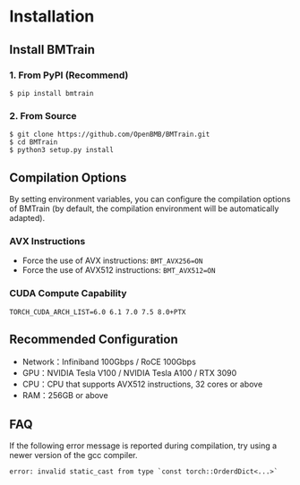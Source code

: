 # Installation

## Install BMTrain

### 1. From PyPI (Recommend)

```shell
$ pip install bmtrain
```

### 2. From Source

```shell
$ git clone https://github.com/OpenBMB/BMTrain.git
$ cd BMTrain
$ python3 setup.py install
```

## Compilation Options

By setting environment variables, you can configure the compilation options of BMTrain (by default, the compilation environment will be automatically adapted).

### AVX Instructions

* Force the use of AVX instructions: `BMT_AVX256=ON`
* Force the use of AVX512 instructions: `BMT_AVX512=ON`

### CUDA Compute Capability

`TORCH_CUDA_ARCH_LIST=6.0 6.1 7.0 7.5 8.0+PTX`

## Recommended Configuration

* Network：Infiniband 100Gbps / RoCE 100Gbps
* GPU：NVIDIA Tesla V100 / NVIDIA Tesla A100 / RTX 3090
* CPU：CPU that supports AVX512 instructions, 32 cores or above
* RAM：256GB or above

## FAQ

If the following error message is reported during compilation, try using a newer version of the gcc compiler.
```
error: invalid static_cast from type `const torch::OrderdDict<...>`
```

